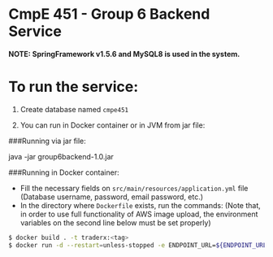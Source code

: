 # CmpE 451 - Group 6 Backend Service

__NOTE: SpringFramework v1.5.6 and MySQL8 is used in the system.__

# To run the service:

1) Create database named `cmpe451`

2) You can run in Docker container or in JVM from jar file:

###Running via jar file:

java -jar group6backend-1.0.jar

###Running in Docker container:

* Fill the necessary fields on `src/main/resources/application.yml` file (Database username, password, email password, etc.)
* In the directory where `Dockerfile` exists, run the commands:
(Note that, in order to use full functionality of AWS image upload, the environment variables on the second line below must be set properly)
```sh
$ docker build . -t traderx:<tag>
$ docker run -d --restart=unless-stopped -e ENDPOINT_URL=${ENDPOINT_URL} -e BUCKET_NAME=${BUCKET_NAME} -e ACCESS_KEY=${ACCESS_KEY} -e SECRET_KEY=${SECRET_KEY} -p 8080:8080 --name traderx traderx:<tag>
```

